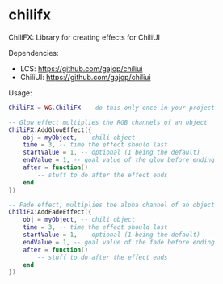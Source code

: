 # chilifx
ChiliFX: Library for creating effects for ChiliUI

Dependencies:
- LCS: https://github.com/gajop/chiliui
- ChiliUI: https://github.com/gajop/chiliui

Usage:

```lua
ChiliFX = WG.ChiliFX -- do this only once in your project

-- Glow effect multiplies the RGB channels of an object
ChiliFX:AddGlowEffect({
    obj = myObject, -- chili object
    time = 3, -- time the effect should last
    startValue = 1, -- optional (1 being the default)
    endValue = 1, -- goal value of the glow before ending
    after = function()
        -- stuff to do after the effect ends
    end
})

-- Fade effect, multiplies the alpha channel of an object
ChiliFX:AddFadeEffect({
    obj = myObject, -- chili object
    time = 3, -- time the effect should last
    startValue = 1, -- optional (1 being the default)
    endValue = 1, -- goal value of the fade before ending
    after = function()
        -- stuff to do after the effect ends
    end
})
```
